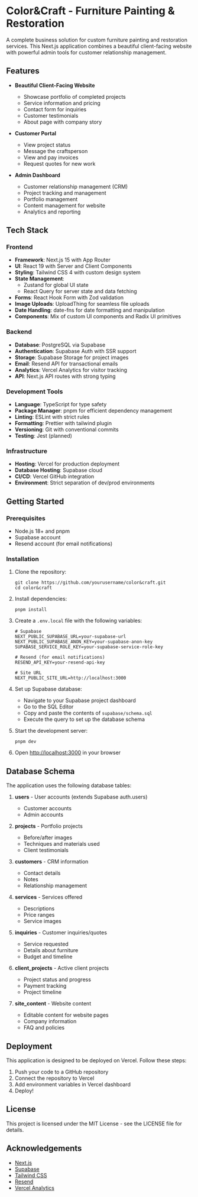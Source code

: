 # Color&Craft - Furniture Painting & Restoration

A complete business solution for custom furniture painting and restoration services. This Next.js application combines a beautiful client-facing website with powerful admin tools for customer relationship management.

## Features

- **Beautiful Client-Facing Website**
  - Showcase portfolio of completed projects
  - Service information and pricing
  - Contact form for inquiries
  - Customer testimonials
  - About page with company story

- **Customer Portal**
  - View project status
  - Message the craftsperson
  - View and pay invoices
  - Request quotes for new work

- **Admin Dashboard**
  - Customer relationship management (CRM)
  - Project tracking and management
  - Portfolio management
  - Content management for website
  - Analytics and reporting

## Tech Stack

### Frontend
- **Framework**: Next.js 15 with App Router
- **UI**: React 19 with Server and Client Components
- **Styling**: Tailwind CSS 4 with custom design system
- **State Management**: 
  - Zustand for global UI state
  - React Query for server state and data fetching
- **Forms**: React Hook Form with Zod validation
- **Image Uploads**: UploadThing for seamless file uploads
- **Date Handling**: date-fns for date formatting and manipulation
- **Components**: Mix of custom UI components and Radix UI primitives

### Backend
- **Database**: PostgreSQL via Supabase
- **Authentication**: Supabase Auth with SSR support
- **Storage**: Supabase Storage for project images
- **Email**: Resend API for transactional emails
- **Analytics**: Vercel Analytics for visitor tracking
- **API**: Next.js API routes with strong typing

### Development Tools
- **Language**: TypeScript for type safety
- **Package Manager**: pnpm for efficient dependency management
- **Linting**: ESLint with strict rules
- **Formatting**: Prettier with tailwind plugin
- **Versioning**: Git with conventional commits
- **Testing**: Jest (planned)

### Infrastructure
- **Hosting**: Vercel for production deployment
- **Database Hosting**: Supabase cloud
- **CI/CD**: Vercel GitHub integration
- **Environment**: Strict separation of dev/prod environments

## Getting Started

### Prerequisites

- Node.js 18+ and pnpm
- Supabase account
- Resend account (for email notifications)

### Installation

1. Clone the repository:
   ```
   git clone https://github.com/yourusername/color&craft.git
   cd color&craft
   ```

2. Install dependencies:
   ```
   pnpm install
   ```

3. Create a `.env.local` file with the following variables:
   ```
   # Supabase
   NEXT_PUBLIC_SUPABASE_URL=your-supabase-url
   NEXT_PUBLIC_SUPABASE_ANON_KEY=your-supabase-anon-key
   SUPABASE_SERVICE_ROLE_KEY=your-supabase-service-role-key

   # Resend (for email notifications)
   RESEND_API_KEY=your-resend-api-key

   # Site URL
   NEXT_PUBLIC_SITE_URL=http://localhost:3000
   ```

4. Set up Supabase database:
   - Navigate to your Supabase project dashboard
   - Go to the SQL Editor
   - Copy and paste the contents of `supabase/schema.sql`
   - Execute the query to set up the database schema

5. Start the development server:
   ```
   pnpm dev
   ```

6. Open [http://localhost:3000](http://localhost:3000) in your browser

## Database Schema

The application uses the following database tables:

1. **users** - User accounts (extends Supabase auth.users)
   - Customer accounts
   - Admin accounts

2. **projects** - Portfolio projects 
   - Before/after images
   - Techniques and materials used
   - Client testimonials

3. **customers** - CRM information
   - Contact details
   - Notes
   - Relationship management

4. **services** - Services offered
   - Descriptions
   - Price ranges
   - Service images

5. **inquiries** - Customer inquiries/quotes
   - Service requested
   - Details about furniture
   - Budget and timeline

6. **client_projects** - Active client projects
   - Project status and progress
   - Payment tracking
   - Project timeline

7. **site_content** - Website content
   - Editable content for website pages
   - Company information
   - FAQ and policies

## Deployment

This application is designed to be deployed on Vercel. Follow these steps:

1. Push your code to a GitHub repository
2. Connect the repository to Vercel
3. Add environment variables in Vercel dashboard
4. Deploy!

## License

This project is licensed under the MIT License - see the LICENSE file for details.

## Acknowledgements

- [Next.js](https://nextjs.org/)
- [Supabase](https://supabase.io/)
- [Tailwind CSS](https://tailwindcss.com/)
- [Resend](https://resend.io/)
- [Vercel Analytics](https://vercel.com/analytics)
